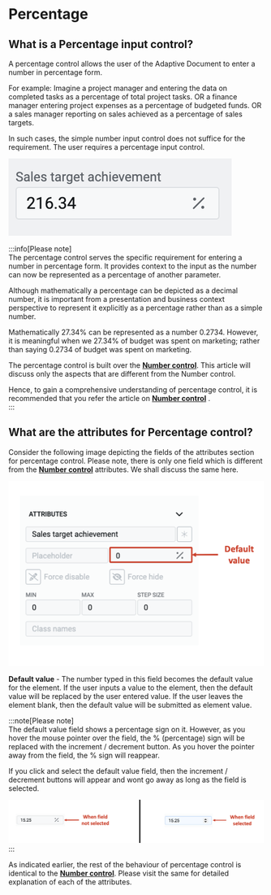 # Percentage

## What is a Percentage input control?

A percentage control allows the user of the Adaptive Document to enter a number in percentage form. 

For example: Imagine a project manager and entering the data on completed tasks as a percentage of total project tasks. OR a finance manager entering project expenses as a percentage of budgeted funds. OR a sales manager reporting on sales achieved as a percentage of sales targets. 

In such cases, the simple number input control does not suffice for the requirement. The user requires a percentage input control. 

![Image showing percentage input](<Percentage 1.png>)

:::info[Please note]  
The percentage control serves the specific requirement for entering a number in percentage form. It provides context to the input as the number can now be represented as a percentage of another parameter. 

Although mathematically a percentage can be depicted as a decimal number, it is important from a presentation and business context perspective to represent it explicitly as a percentage rather than as a simple number.

Mathematically 27.34% can be represented as a number 0.2734. However, it is meaningful when we 27.34% of budget was spent on marketing; rather than saying 0.2734 of budget was spent on marketing.  

The percentage control is built over the <a href="https://docs.rapidplatform.com/docs/Rapid/Keyper%20Manual/Adaptive%20Designer/Adaptive%20Controls/inputs-overview/Number%20OR%20Decimal/" target="_blank">**Number control**</a>. This article will discuss only the aspects that are different from the Number control. 

Hence, to gain a comprehensive understanding of percentage control, it is recommended that you refer the article on <a href="https://docs.rapidplatform.com/docs/Rapid/Keyper%20Manual/Adaptive%20Designer/Adaptive%20Controls/inputs-overview/Number%20OR%20Decimal/" target="_blank">**Number control**</a> .  
:::

## What are the attributes for Percentage control?

Consider the following image depicting the fields of the attributes section for percentage control. Please note, there is only one field which is different from the <a href="https://docs.rapidplatform.com/docs/Rapid/Keyper%20Manual/Adaptive%20Designer/Adaptive%20Controls/inputs-overview/Number%20OR%20Decimal/" target="_blank">**Number control**</a>  attributes. We shall discuss the same here.

![Image showing attributes to percentage input](<Percentage 2.png>)


   **Default value** - The number typed in this field becomes the default value for the element. If the user inputs a value to the element, then the default value will be replaced by the user entered value. If the user leaves the element blank, then the default value will be submitted as element value. 

   :::note[Please note]  
   The default value field shows a percentage sign on it. However, as you hover the mouse pointer over the field, the % (percentage) sign will be replaced with the increment / decrement button. As you hover the pointer away from the field, the % sign will reappear.   

   If you click and select the default value field, then the increment / decrement buttons will appear and wont go away as long as the field is selected.
   
![Image showing how percentage sign changes when field selected](<Percentage 3.png>)
   :::

As indicated earlier, the rest of the behaviour of percentage control is identical to the <a href="https://docs.rapidplatform.com/docs/Rapid/Keyper%20Manual/Adaptive%20Designer/Adaptive%20Controls/inputs-overview/Number%20OR%20Decimal/" target="_blank">**Number control**</a>. Please visit the same for detailed explanation of each of the attributes.

